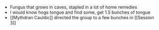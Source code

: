 -   Fungus that grows in caves, stapled in a lot of home remedies
-  I would know hogs tongue and find some, get 1.5 bunches of tongue
- [[Mythdran Cauldic]] directed the group to a few bunches in [[Session 3]]